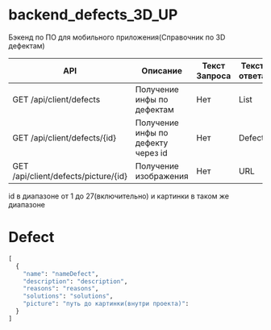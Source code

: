 # backend_defects_3D_UP
Бэкенд по ПО для мобильного приложения(Справочник по 3D дефектам)

| API | Описание | Текст Запроса | Текст ответа |
| --- | -------- | ------------- | ------------ |
| GET /api/client/defects | Получение инфы по дефектам | Нет | List<Defect>       |
| GET /api/client/defects/{id} | Получение инфы по дефекту через id | Нет | Defect |
| GET /api/client/defects/picture/{id} | Получение изображения | Нет | URL |

id в диапазоне от 1 до 27(включительно) и картинки в таком же диапазоне

# Defect

```py
[
  {
    "name": "nameDefect",
    "description": "description",
    "reasons": "reasons",
    "solutions": "solutions",
    "picture": "путь до картинки(внутри проекта)":
  }
]
```

